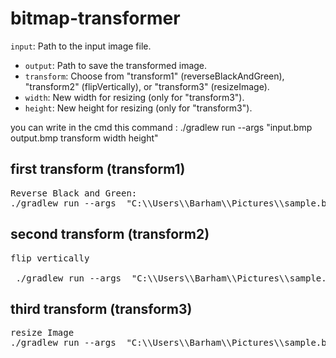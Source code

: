 # bitmap-transformer



  `input`: Path to the input image file.
- `output`: Path to save the transformed image.
- `transform`: Choose from "transform1" (reverseBlackAndGreen), "transform2" (flipVertically), or "transform3" (resizeImage).
- `width`: New width for resizing (only for "transform3").
- `height`: New height for resizing (only for "transform3").



you can write in the cmd this command :
./gradlew run --args "input.bmp output.bmp transform width height"
## first transform (transform1)
<pre>
Reverse Black and Green:
./gradlew run --args  "C:\\Users\\Barham\\Pictures\\sample.bmp C:\\Users\\Barham\\Pictures\\sampleedited.bmp transform1 0 0 "
</pre>
 ## second transform (transform2)
<pre>
flip vertically

 ./gradlew run --args  "C:\\Users\\Barham\\Pictures\\sample.bmp C:\\Users\\Barham\\Pictures\\sampleedited.bmp transform2 0 0 "
</pre>

## third transform (transform3)
<pre>
resize Image
./gradlew run --args  "C:\\Users\\Barham\\Pictures\\sample.bmp C:\\Users\\Barham\\Pictures\\sampleedited.bmp transform3 100 200 "
</pre>


